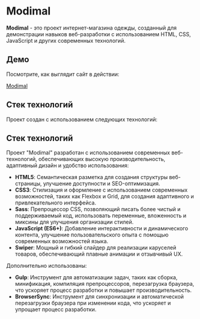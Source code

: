 # Modimal

**Modimal** - это проект интернет-магазина одежды, созданный для демонстрации навыков веб-разработки с использованием HTML, CSS, JavaScript и других современных технологий.

## Демо

Посмотрите, как выглядит сайт в действии:

[Modimal](https://alexanderkoldin.github.io/modimal/)

## Стек технологий

Проект создан с использованием следующих технологий:

## Стек технологий

Проект "Modimal" разработан с использованием современных веб-технологий, обеспечивающих высокую производительность, адаптивный дизайн и удобство использования:

- **HTML5**: Семантическая разметка для создания структуры веб-страницы, улучшение доступности и SEO-оптимизация.
- **CSS3**: Стилизация и оформление с использованием современных возможностей, таких как Flexbox и Grid, для создания адаптивного и привлекательного интерфейса.
- **Sass**: Препроцессор CSS, позволяющий писать более чистый и поддерживаемый код, использовать переменные, вложенность и миксины для улучшения организации стилей.
- **JavaScript (ES6+)**: Добавление интерактивности и динамического контента, улучшение пользовательского опыта с помощью современных возможностей языка.
- **Swiper**: Мощный и гибкий слайдер для реализации каруселей товаров, обеспечивающий плавные анимации и отзывчивый UX.

Дополнительно использованы:
- **Gulp**: Инструмент для автоматизации задач, таких как сборка, минификация, компиляция препроцессоров, перезагрузка браузера, что ускоряет процесс разработки и повышает производительность.
- **BrowserSync**: Инструмент для синхронизации и автоматической перезагрузки браузера при изменении кода, что ускоряет и упрощает процесс разработки.
